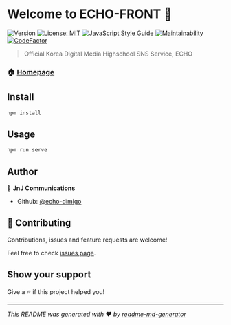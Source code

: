 # Welcome to ECHO-FRONT 👋
![Version](https://img.shields.io/badge/version-0.1.0-blue.svg?cacheSeconds=2592000)
[![License: MIT](https://img.shields.io/badge/License-MIT-yellow.svg)](#)
[![JavaScript Style Guide](https://img.shields.io/badge/code_style-standard-brightgreen.svg)](https://standardjs.com)
[![Maintainability](https://api.codeclimate.com/v1/badges/657c49a507418baae97d/maintainability)](https://codeclimate.com/github/echo-dimigo/echo-front/maintainability)
[![CodeFactor](https://www.codefactor.io/repository/github/echo-dimigo/echo-front/badge)](https://www.codefactor.io/repository/github/echo-dimigo/echo-front)

> Official Korea Digital Media Highschool SNS Service, ECHO

### 🏠 [Homepage](https://echo.dimigo.in)

## Install

```sh
npm install
```

## Usage

```sh
npm run serve
```

## Author

👤 **JnJ Communications**

* Github: [@echo-dimigo](https://github.com/echo-dimigo)

## 🤝 Contributing

Contributions, issues and feature requests are welcome!

Feel free to check [issues page](https://github.com/echo-dimigo/echo-front/issues).

## Show your support

Give a ⭐️ if this project helped you!


***
_This README was generated with ❤️ by [readme-md-generator](https://github.com/kefranabg/readme-md-generator)_